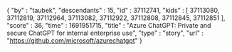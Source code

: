 {
  "by" : "taubek",
  "descendants" : 15,
  "id" : 37112741,
  "kids" : [ 37113080, 37112819, 37112964, 37113082, 37112922, 37112808, 37112845, 37112851 ],
  "score" : 36,
  "time" : 1691951715,
  "title" : "Azure ChatGPT: Private and secure ChatGPT for internal enterprise use",
  "type" : "story",
  "url" : "https://github.com/microsoft/azurechatgpt"
}
